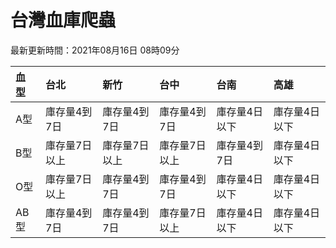 # 台灣血庫爬蟲

最新更新時間：2021年08月16日 08時09分

| 血型   | 台北      | 新竹      | 台中      | 台南      | 高雄      |
|:-----|:--------|:--------|:--------|:--------|:--------|
| A型   | 庫存量4到7日 | 庫存量4到7日 | 庫存量4到7日 | 庫存量4日以下 | 庫存量4日以下 |
| B型   | 庫存量7日以上 | 庫存量7日以上 | 庫存量7日以上 | 庫存量4到7日 | 庫存量4日以下 |
| O型   | 庫存量7日以上 | 庫存量4到7日 | 庫存量4到7日 | 庫存量4日以下 | 庫存量4日以下 |
| AB型  | 庫存量4到7日 | 庫存量4到7日 | 庫存量7日以上 | 庫存量4日以下 | 庫存量4日以下 |